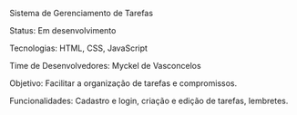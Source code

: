 Sistema de Gerenciamento de Tarefas

Status: Em desenvolvimento

Tecnologias: HTML, CSS, JavaScript

Time de Desenvolvedores: Myckel de Vasconcelos

Objetivo: Facilitar a organização de tarefas e compromissos.

Funcionalidades: Cadastro e login, criação e edição de tarefas, lembretes.
